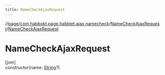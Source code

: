 ```yaml
---
title: NameCheckAjaxRequest
---
```

//[page](../../../index.html)/[com.habbokt.page.habblet.ajax.namecheck](../index.html)/[NameCheckAjaxRequest](index.html)/[NameCheckAjaxRequest](-name-check-ajax-request.html)



# NameCheckAjaxRequest



[jvm]\
constructor(name: [String](https://kotlinlang.org/api/latest/jvm/stdlib/kotlin/-string/index.html)?)




